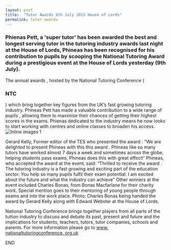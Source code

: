 ```yaml
---
layout: post
title:  "Tutor Awards 9th July 2015 House of Lords"
permalink: tutor-awards
---
```

### Phienas Pett, a 'super tutor' has been  awarded  the best and longest serving tutor in the tutoring industry  awards  last night at the House of Lords, Phineas has been recognised for his contribution to pupils by scooping the National Tutoring  Award  during a prestigious event at the House of Lords yesterday (9th July).

 The annual  awards  , hosted by the National Tutoring Conference ( 

### NTC

 ) which bring together key figures from the UK’s fast growing tutoring industry. Phineas Pett has made a valuable contribution to a wide range of pupils , allowing them to maximise their chances of getting their highest scores in the exams. Phienas dedicated to the industry means he now looks to start working with centres and online classes to broaden his access. ![Inline images 1](https://mail.google.com/mail/ca/u/0/?ui=2&ik=004acebe0b&view=fimg&th=14e783fcfcaeecbf&attid=0.1&disp=emb&realattid=ii_14e783b1c101fbd0&attbid=ANGjdJ-MfStjtbwl2XMKfMpFhsac03zseyf7sewScWrd1xtjuaGpoEPoJOilxA8TA_FYh0X6boZteAIqMv_Q-LICW1rMS318hFHleSX7VyM1v5wu7aZRTwgnVtuwqvQ&sz=w1124-h632&ats=1436984746323&rm=14e783fcfcaeecbf&zw&atsh=1)

Gerard Kelly, Former editor of the TES who presented the  award  : "We are
delighted to present Phineas with this this  award  . Phineas like so many
tutors have worked almost 7 days a week and sometimes across the globe,
helping students pass exams, Phineas does this with great effect!' Phineas,
who accepted the  award  at the event, said: “Thrilled to receive the  award
. The tutoring industry is a fast growing and exciting part of the education
sector. You help so many pupils fulfil their exam potential. I am excited
about the future and what the industry can achieve” Other winners at the event
included Charles Bonas, from Bonas Macfarlane for their charity work. Special
mention goes to their mentoring of young people through exams and into the
work place. Photo: Charles Bonas being handed the  award  by Gerard Kelly
along with Edward Webster at the House of Lords.

National Tutoring Conference brings together players from all parts of the
tuition industry to discuss and debate its past, present and future and the
implications for students, teachers, tutors, tutor companies, schools and
parents. For more information please go to [ www.  nationaltutoringconference.
org.uk ](http://www.nationaltutoringconference.org.uk/)

END
